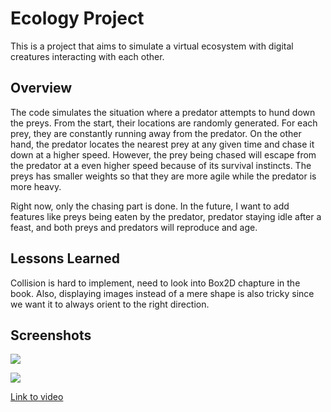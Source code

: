 # Ecology Project

This is a project that aims to simulate a virtual ecosystem with digital creatures interacting with each other. 



## Overview

The code simulates the situation where a predator attempts to hund down the preys. From the start, their locations are randomly generated. For each prey, they are constantly running away from the predator. On the other hand, the predator locates the nearest prey at any given time and chase it down at a higher speed. However, the prey being chased will escape from the predator at a even higher speed because of its survival instincts. The preys has smaller weights so that they are more agile while the predator is more heavy.

Right now, only the chasing part is done. In the future, I want to add features like preys being eaten by the predator, predator staying idle after a feast, and both preys and predators will reproduce and age. 



## Lessons Learned

Collision is hard to implement, need to look into Box2D chapture in the book. Also, displaying images instead of a mere shape is also tricky since we want it to always orient to the right direction.



## Screenshots

![](C:\Users\Phill\source\repos\RobotaPsyche\Febuary%2014\attachments\2022-02-13-23-10-42-image.png)

![](C:\Users\Phill\source\repos\RobotaPsyche\Febuary%2014\attachments\2022-02-13-23-11-09-image.png)



[Link to video](https://drive.google.com/file/d/1tZauoaTW1oDxC6otW7bPnm6xuqH-a3k3/view?usp=sharing)
